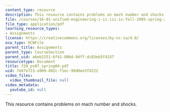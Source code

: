 ```yaml
---
content_type: resource
description: This resource contains problems on mach number and shocks.
file: /courses/16-01-unified-engineering-i-ii-iii-iv-fall-2005-spring-2006/7e67e723a909d02cf1ec99d0ee3fd222_f20_ps07_spring04.pdf
file_type: application/pdf
learning_resource_types:
- Assignments
license: https://creativecommons.org/licenses/by-nc-sa/4.0/
ocw_type: OCWFile
parent_title: Assignments
parent_type: CourseSection
parent_uid: a6eb2151-6f41-806d-94ff-dc83eb5f4337
resourcetype: Document
title: f20_ps07_spring04.pdf
uid: 7e67e723-a909-d02c-f1ec-99d0ee3fd222
video_files:
  video_thumbnail_file: null
video_metadata:
  youtube_id: null
---
```

This resource contains problems on mach number and shocks.